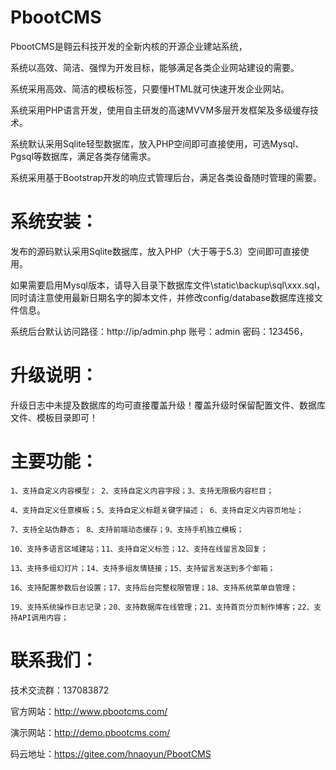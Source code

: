 # PbootCMS

PbootCMS是翱云科技开发的全新内核的开源企业建站系统，

系统以高效、简洁、强悍为开发目标，能够满足各类企业网站建设的需要。

系统采用高效、简洁的模板标签，只要懂HTML就可快速开发企业网站。

系统采用PHP语言开发，使用自主研发的高速MVVM多层开发框架及多级缓存技术。

系统默认采用Sqlite轻型数据库，放入PHP空间即可直接使用，可选Mysql、Pgsql等数据库，满足各类存储需求。

系统采用基于Bootstrap开发的响应式管理后台，满足各类设备随时管理的需要。

# 系统安装：

发布的源码默认采用Sqlite数据库，放入PHP（大于等于5.3）空间即可直接使用。 

如果需要启用Mysql版本，请导入目录下数据库文件\static\backup\sql\xxx.sql，同时请注意使用最新日期名字的脚本文件，并修改config/database数据库连接文件信息。

系统后台默认访问路径：http://ip/admin.php   账号：admin   密码：123456，


# 升级说明：

升级日志中未提及数据库的均可直接覆盖升级！覆盖升级时保留配置文件、数据库文件、模板目录即可！


# 主要功能：
	1、支持自定义内容模型； 2、支持自定义内容字段；3、支持无限极内容栏目；

	4、支持自定义任意模板；5、支持自定义标题关键字描述； 6、支持自定义内容页地址；

	7、支持全站伪静态； 8、支持前端动态缓存；9、支持手机独立模板；

	10、支持多语言区域建站；11、支持自定义标签；12、支持在线留言及回复；

	13、支持多组幻灯片；14、支持多组友情链接；15、支持留言发送到多个邮箱；
	
	16、支持配置参数后台设置；17、支持后台完整权限管理；18、支持系统菜单自管理；

	19、支持系统操作日志记录；20、支持数据库在线管理；21、支持首页分页制作博客；22、支持API调用内容；


# 联系我们：

技术交流群：137083872

官方网站：http://www.pbootcms.com/

演示网站：http://demo.pbootcms.com/

码云地址：https://gitee.com/hnaoyun/PbootCMS 
